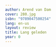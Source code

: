 ```yaml
---
author: Arend van Dam
cover: 280.jpg
isbn: "9789047500254"
lang: en-us
layout: review
title: Lang geleden
year: 0
---
```

